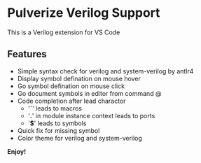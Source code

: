 # Pulverize Verilog Support
This is a Verilog extension for VS Code

## Features
* Simple syntax check for verilog and system-verilog by antlr4
* Display symbol defination on mouse hover
* Go symbol defination on mouse click
* Go document symbols in editor from command @
* Code completion after lead charactor
    * '**`**' leads to macros
    * '**.**' in module instance context leads to ports
    * '**$**' leads to symbols
* Quick fix for missing symbol
* Color theme for verilog and system-verilog

**Enjoy!**
